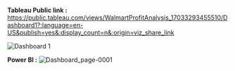 **Tableau Public link :** https://public.tableau.com/views/WalmartProfitAnalysis_17033293455510/Dashboard1?:language=en-US&publish=yes&:display_count=n&:origin=viz_share_link

![Dashboard 1](https://github.com/bholeanushka/Data-Analysis/assets/105558175/cbcfce01-968e-4791-8d79-cfb6e5bc039e)

**Power BI :**
![Dashboard_page-0001](https://github.com/bholeanushka/walmart-profit-analysis/assets/105558175/e07fd866-eb96-4408-8002-42a250fb4a0b)

